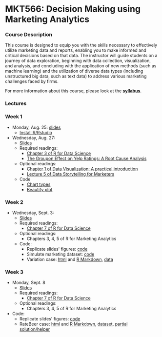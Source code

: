 # MKT566: Decision Making using Marketing Analytics

### Course Description
This course is designed to equip you with the skills necessary to effectively utilize marketing data and reports, enabling you to make informed and critical decisions based on that data. The instructor will guide students on a journey of data exploration, beginning with data collection, visualization, and analysis, and concluding with the application of new methods (such as machine learning) and the utilization of diverse data types (including unstructured big data, such as text data) to address various marketing challenges faced by firms.

For more information about this course, please look at the **[syllabus](https://raw.githack.com/dadepro/mkt566/main/syllabus/mkt566-syllabus-proserpio.pdf)**.

### Lectures

### Week 1
- Monday, Aug. 25: [slides](https://raw.githack.com/dadepro/mkt566/main/w1/w1-1-intro.pdf)
    - [Install R/Rstudio](https://bookdown.org/content/6ef13ea6-4e86-4566-b665-ebcd19d45029/#download-and-install-r-and-rstudio) 
- Wednesday, Aug. 27:
  - [Slides](https://raw.githack.com/dadepro/mkt566/main/w1/w1-2-data-viz.pdf)
  - Required readings:
    - [Chapter 3 of R for Data Science](https://r4ds.had.co.nz/data-visualisation.html)
    - [The Groupon Effect on Yelp Ratings: A Root Cause Analysis](https://papers.ssrn.com/sol3/papers.cfm?abstract_id=2560825)
  - Optional readings:
    - [Chapter 1 of  Data Visualization: A practical introduction](https://socviz.co/lookatdata.html)
    - [Lecture 5 of Data Storytelling for Marketers](https://raw.githack.com/dadepro/mkt-615/main/lectures/07-dataviz/07-dataviz.html#1)
  - Code
    - [Chart types](https://github.com/dadepro/mkt566/blob/main/w1/w1-2-chart-types-class.R)
    - [Beautify plot](https://github.com/dadepro/mkt566/blob/main/w1/w1-2-data-viz-beautify.R)

### Week 2
- Wednesday, Sept. 3:
    - [Slides](https://raw.githack.com/dadepro/mkt566/main/w2/w2-1-exploratory-data-analysis.pdf)
    - Required readings:
      - [Chapter 7 of R for Data Science](https://r4ds.had.co.nz/exploratory-data-analysis.html)
    - Optional readings:
      - Chapters 3, 4, 5 of R for Marketing Analytics
    - Code:
      - Replicate slides' figures: [code](https://github.com/dadepro/mkt566/blob/main/w2/w2-1-eda-marketing-economics-dataset.R)
      - Simulate marketing dataset: [code](w2-1-simulate-marketing-dataset.R)
      - Variation case: [html](https://raw.githack.com/dadepro/mkt566/main/w2/w2-1-variation-case.html) and [R Markdown](https://github.com/dadepro/mkt566/blob/main/w2/w2-1-variation-case.Rmd), [data](https://github.com/dadepro/mkt566/blob/main/w2/data/marketing_eda.csv)
  
### Week 3
- Monday, Sept. 8
  - [Slides](https://raw.githack.com/dadepro/mkt566/main/w3/w3-1-exploratory-data-analysis.pdf)
  - Required readings:
    - [Chapter 7 of R for Data Science](https://r4ds.had.co.nz/exploratory-data-analysis.html)
  - Optional readings:
    - Chapters 3, 4, 5 of R for Marketing Analytics
- Code:
  - Replicate slides' figures: [code](https://github.com/dadepro/mkt566/blob/main/w3/w3-1-eda-marketing-dataset.R)
  - RateBeer case: [html](https://raw.githack.com/dadepro/mkt566/main/w3/beer-case/w3-eda-case.html) and [R Markdown](https://github.com/dadepro/mkt566/blob/main/w3/beer-case/w3-eda-case.Rmd), [dataset](https://github.com/dadepro/mkt566/blob/main/w3/beer-case/w3-ratebeer-sampled.csv.gz), [partial solution/helper](https://raw.githack.com/dadepro/mkt566/main/w3/beer-case/w3-eda-case-helper.html)

